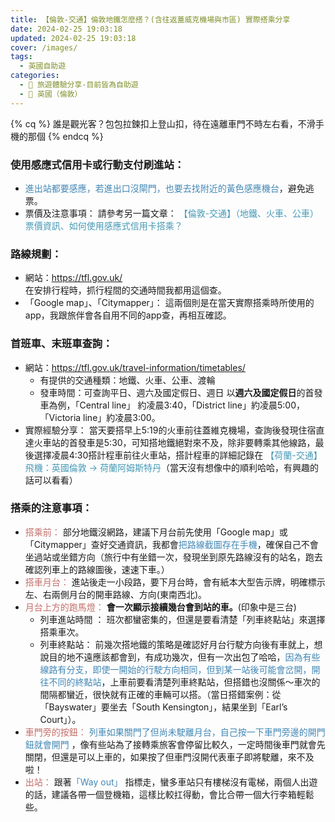 ```yaml
---
title: 【倫敦-交通】倫敦地鐵怎麼搭？(含往返蓋威克機場與市區) 實際搭乘分享
date: 2024-02-25 19:03:18
updated: 2024-02-25 19:03:18
cover: /images/
tags:
  - 英國自助遊
categories: 
  - 🌴 旅遊體驗分享-目前皆為自助遊
  - 🥥 英國（倫敦） 
---
```

{% cq %} 誰是觀光客？包包拉鍊扣上登山扣，待在遠離車門不時左右看，不滑手機的那個 {% endcq %}

### 使用感應式信用卡或行動支付刷進站：
+ <font color=#4287B5>進出站都要感應，若進出口沒閘門，也要去找附近的黃色感應機台</font>，避免逃票。
+ 票價及注意事項：
請參考另一篇文章： <font color=#4599B6>【倫敦-交通】（地鐵、火車、公車）票價資訊、如何使用感應式信用卡搭乘？</font>
<!-- more -->

### 路線規劃：
+ 網站：https://tfl.gov.uk/  
在安排行程時，抓行程間的交通時間我都用這個查。
+ 「Google map」、「Citymapper」：
這兩個則是在當天實際搭乘時所使用的app，我跟旅伴會各自用不同的app查，再相互確認。

### 首班車、末班車查詢：
+ 網站：https://tfl.gov.uk/travel-information/timetables/
  + 有提供的交通種類：地鐵、火車、公車、渡輪
  + 發車時間：可查詢平日、週六及國定假日、週日
  以**週六及國定假日**的首發車為例，「Central line」 約凌晨3:40，「District line」約凌晨5:00，「Victoria line」約凌晨3:00。
+ 實際經驗分享：
  當天要搭早上5:19的火車前往蓋維克機場，查詢後發現住宿直達火車站的首發車是5:30，可知搭地鐵絕對來不及，除非要轉乘其他線路，最後選擇凌晨4:30搭計程車前往火車站，搭計程車的詳細記錄在 <font color=#4599B6>【荷蘭-交通】飛機：英國倫敦 -> 荷蘭阿姆斯特丹</font>（當天沒有想像中的順利哈哈，有興趣的話可以看看）

### 搭乘的注意事項：
+ <font color=#c36d67>搭乘前：</font> 
部分地鐵沒網路，建議下月台前先使用「Google map」或「Citymapper」查好交通資訊，我都會<font color=#4287B5>把路線截圖存在手機</font>，確保自己不會坐過站或坐錯方向（旅行中有坐錯一次，發現坐到原先路線沒有的站名，跑去確認列車上的路線圖後，速速下車。）
+ <font color=#c36d67>搭車月台：</font> 
進站後走一小段路，要下月台時，會有紙本大型告示牌，明確標示左、右兩側月台的開車路線、方向(東南西北)。
+ <font color=#c36d67>月台上方的跑馬燈：</font> 
  **會一次顯示接續幾台會到站的車。**(印象中是三台)
  + 列車進站時間 ：
  班次都蠻密集的，但還是要看清楚「列車終點站」來選擇搭乘車次。
  + 列車終點站：
  前幾次搭地鐵的策略是確認好月台行駛方向後有車就上，想說目的地不遠應該都會到，有成功幾次，但有一次出包了哈哈，<font color=#4287B5>因為有些線路有分支，即使一開始的行駛方向相同，但到某一站後可能會岔開，開往不同的終點站</font>，上車前要看清楚列車終點站，但搭錯也沒關係～車次的間隔都蠻近，很快就有正確的車輛可以搭。（當日搭錯案例：從「Bayswater」要坐去「South Kensington」，結果坐到「Earl’s Court」）。 
+ <font color=#c36d67>車門旁的按鈕：</font> 
<font color=#4287B5>列車如果關門了但尚未駛離月台，自己按一下車門旁邊的開門鈕就會開門</font> ，像有些站為了接轉乘旅客會停留比較久，一定時間後車門就會先關閉，但還是可以上車的，如果按了但車門沒開代表車子即將駛離，來不及啦！
+ <font color=#c36d67>出站：</font> 
跟著<font color=#4287B5>「Way out」</font> 指標走，蠻多車站只有樓梯沒有電梯，兩個人出遊的話，建議各帶一個登機箱，這樣比較扛得動，會比合帶一個大行李箱輕鬆些。
